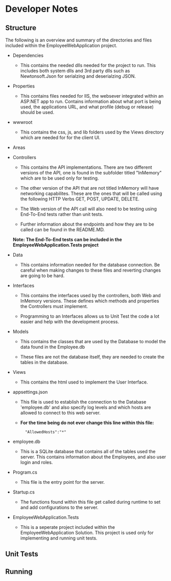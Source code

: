 # Developer Notes

## Structure

The following is an overview and summary of the directories and files included within the EmployeeWebApplication project.

- Dependencies
    - This contains the needed dlls needed for the project to run. This includes both system dlls and 3rd party dlls such as Newtonsoft.Json for serialzing and deserialzing JSON.

- Properties
    - This contains files needed for IIS, the websever integrated within an ASP.NET app to run. Contains information about what port is being used, the applications URL, and what profile (debug or release) should be used.

- wwwroot
    - This contains the css, js, and lib folders used by the Views directory which are needed for for the client UI.

- Areas

- Controllers
    - This contains the API implementations. There are two different versions of the API, one is found in the subfolder titled "InMemory" which are to be used only for testing.

    - The other version of the API that are not titled InMemory will have networking capabilites. These are the ones that will be called using the following HTTP Verbs GET, POST, UPDATE, DELETE. 

    - The Web version of the API call will also need to be testing using End-To-End tests rather than unit tests.
    
    - Further information about the endpoints and how they are to be called can be found in the README.MD.

    **Note: The End-To-End tests can be included in the EmployeeWebApplication.Tests project**

- Data
    - This contains information needed for the database connection. Be careful when making changes to these files and reverting changes are going to be hard.

- Interfaces
    - This contains the interfaces used by the controllers, both Web and InMemory versions. These defines which methods and properties the Controllers must implement.

    - Programming to an Interfaces allows us to Unit Test the code a lot easier and help with the development process.

- Models
    - This contains the classes that are used by the Database to model the data found in the Employee.db

    - These files are not the database itself, they are needed to create the tables in the database.

- Views
    - This contains the html used to implement the User Interface.

- appsettings.json
    - This file is used to establish the connection to the Database 'employee.db' and also specify log levels and which hosts are allowed to connect to this web server. 

    - **For the time being do not ever change this line within this file:**

            "AllowedHosts":"*" 

- employee.db
    - This is a SQLite database that contains all of the tables used the server. This contains information about the Employees, and also user login and roles.

- Program.cs
    - This file is the entry point for the server.

- Startup.cs
    - The functions found within this file get called during runtime to set and add configurations to the server.

- EmployeeWebApplication.Tests
    - This is a seperate project included within the EmployeeWebApplication Solution. This project is used only for implementing and running unit tests.

## Unit Tests


## Running